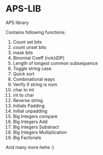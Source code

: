 # APS-LIB
APS library

Contains following functions: 
1. Count set bits
2. count unset bits
3. mask bits
4. Binomial Coeff (nck)(DP)
5. Length of longest common subsequence
6. Toggle string case
7. Quick sort
8. Combinational ways
9. Verify if string is num
10. char to int
11. int to char
12. Reverse string
13. Initials Padding
14. Initial unpadding
15. Big Integers compare
16. Big Integers Add
17. Big Integers Substract
18. Big Integers Multiplication
19. Big Factorials

And many more hehe :)
